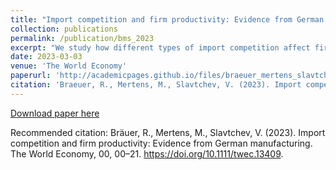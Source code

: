 ```yaml
---
title: "Import competition and firm productivity: Evidence from German manufacturing"
collection: publications
permalink: /publication/bms_2023
excerpt: "We study how different types of import competition affect firm productivity using firm-product data from German manufacturing (2000–2014). Competition from high-income countries causes affected domestic firms to increase their productivity and lower their prices. Oppositely, import competition from low-wage countries does not lead to firm productivity gains. Instead, domestic firms' sales and input usage decline. Our findings confirm the intuition of ladder models that the effect of competition depends on the “closeness” of competitors. They are in line with widespread X-inefficiencies throughout the economy, which firms reduce in response to competition from high-income countries."
date: 2023-03-03
venue: 'The World Economy'
paperurl: 'http://academicpages.github.io/files/braeuer_mertens_slavtchev_2023.pdf'
citation: 'Braeuer, R., Mertens, M., Slavtchev, V. (2023). Import competition and firm productivity: Evidence from German manufacturing. The World Economy, 00, 00–21. https://doi.org/10.1111/twec.13409.'
---
```


[Download paper here](https://onlinelibrary.wiley.com/doi/10.1111/twec.13409)

Recommended citation: Bräuer, R., Mertens, M., Slavtchev, V. (2023). Import competition and firm productivity: Evidence from German manufacturing. The World Economy, 00, 00–21. https://doi.org/10.1111/twec.13409.